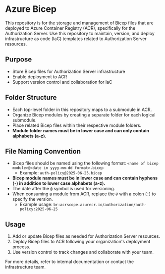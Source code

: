 # Azure Bicep
This repository is for the storage and management of Bicep files that are deployed to Azure Container Registry (ACR), specifically for the Authorization Server. Use this repository to maintain, version, and deploy infrastructure as code (IaC) templates related to Authorization Server resources.

## Purpose
- Store Bicep files for Authorization Server infrastructure
- Enable deployment to ACR
- Support version control and collaboration for IaC

## Folder Structure
- Each top-level folder in this repository maps to a submodule in ACR.
- Organize Bicep modules by creating a separate folder for each logical submodule.
- Place related Bicep files within their respective module folders.
- **Module folder names must be in lower case and can only contain alphabets (a-z).**

## File Naming Convention
- Bicep files should be named using the following format:
  `<name of bicep module>@<date in yyyy-mm-dd format>.bicep`
  - Example: `auth-policy@2025-06-25.bicep`
- **Bicep module names must be in lower case and can contain hyphens (`-`) in addition to lower case alphabets (a-z).**
- The date after the `@` symbol is used for versioning.
- When consuming a module from ACR, replace the `@` with a colon (`:`) to specify the version.
  - Example usage: `br:acrscope.azurecr.io/authorization/auth-policy:2025-06-25`

## Usage
1. Add or update Bicep files as needed for Authorization Server resources.
2. Deploy Bicep files to ACR following your organization's deployment process.
3. Use version control to track changes and collaborate with your team.

For more details, refer to internal documentation or contact the infrastructure team.
